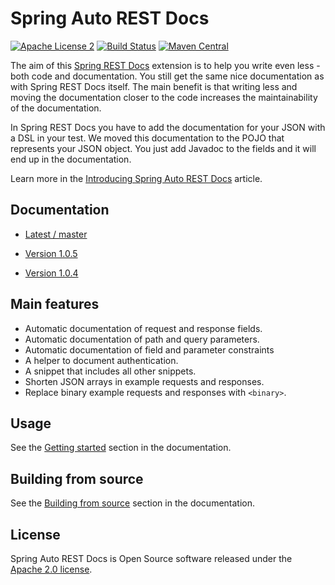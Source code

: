 # Spring Auto REST Docs
[![Apache License 2](https://img.shields.io/badge/license-ASF2-blue.svg)](https://www.apache.org/licenses/LICENSE-2.0.txt)
[![Build Status](https://travis-ci.org/ScaCap/spring-auto-restdocs.svg?branch=master)](https://travis-ci.org/ScaCap/spring-auto-restdocs)
[![Maven Central](https://maven-badges.herokuapp.com/maven-central/capital.scalable/spring-auto-restdocs-core/badge.svg)](https://maven-badges.herokuapp.com/maven-central/capital.scalable/spring-auto-restdocs-core/)

The aim of this [Spring REST Docs](https://projects.spring.io/spring-restdocs/)
extension is to help you write even less - both code and documentation.
You still get the same nice documentation as with Spring REST Docs itself.
The main benefit is that writing less and moving the documentation closer
to the code increases the maintainability of the documentation.

In Spring REST Docs you have to add the documentation for your JSON with
a DSL in your test. We moved this documentation to the POJO that represents
your JSON object. You just add Javadoc to the fields and it will end
up in the documentation.

Learn more in the [Introducing Spring Auto REST Docs](https://dzone.com/articles/introducing-spring-auto-rest-docs) article.

## Documentation

* [Latest / master](https://scacap.github.io/spring-auto-restdocs)

* [Version 1.0.5](https://htmlpreview.github.io/?https://github.com/ScaCap/spring-auto-restdocs/blob/12ad534d101363edfd1d41b22507c602e004b489/docs/index.html)

* [Version 1.0.4](https://htmlpreview.github.io/?https://github.com/ScaCap/spring-auto-restdocs/blob/3d78a2deb0f0a880c40426417f0cd0bfb02d34a6/docs/index.html)

## Main features

* Automatic documentation of request and response fields.
* Automatic documentation of path and query parameters.
* Automatic documentation of field and parameter constraints
* A helper to document authentication.
* A snippet that includes all other snippets.
* Shorten JSON arrays in example requests and responses.
* Replace binary example requests and responses with `<binary>`.

## Usage

See the [Getting started](https://scacap.github.io/spring-auto-restdocs/#gettingstarted) section in the documentation.

## Building from source

See the [Building from source](https://scacap.github.io/spring-auto-restdocs/#contributing-building) section in the documentation.

## License
Spring Auto REST Docs is Open Source software released under the
[Apache 2.0 license](http://www.apache.org/licenses/LICENSE-2.0.html).
